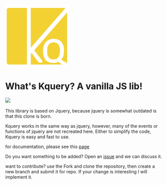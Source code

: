 <img src="https://github.com/Neyunse/kquery-snippets/blob/main/icon.png" width="200" height="200" />

# What's Kquery? A vanilla JS lib!

[![](https://data.jsdelivr.com/v1/package/gh/Neyunse/kquery/badge?style=rounded)](https://www.jsdelivr.com/package/gh/Neyunse/kquery)

This library is based on Jquery, because jquery is somewhat outdated is that this clone is born. 

Kquery works in the same way as jquery, however, many of the events or functions of jquery are not recreated here. Either to simplify the code, Kquery is easy and fast to use. 

for documentation, please see this [page](https://github.com/Neyunse/kquery/wiki)


Do you want something to be added? Open an [issue](https://github.com/Neyunse/kquery/issues/new/choose) and we can discuss it.

want to contribute? use the Fork and clone the repository, then create a new branch and submit it for repo. If your change is interesting I will implement it.
